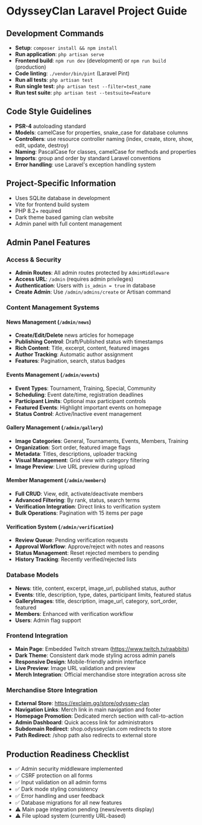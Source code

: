 # OdysseyClan Laravel Project Guide

## Development Commands
- **Setup**: `composer install && npm install`
- **Run application**: `php artisan serve`
- **Frontend build**: `npm run dev` (development) or `npm run build` (production)
- **Code linting**: `./vendor/bin/pint` (Laravel Pint)
- **Run all tests**: `php artisan test`
- **Run single test**: `php artisan test --filter=test_name`
- **Run test suite**: `php artisan test --testsuite=Feature`

## Code Style Guidelines
- **PSR-4** autoloading standard
- **Models**: camelCase for properties, snake_case for database columns
- **Controllers**: use resource controller naming (index, create, store, show, edit, update, destroy)
- **Naming**: PascalCase for classes, camelCase for methods and properties
- **Imports**: group and order by standard Laravel conventions
- **Error handling**: use Laravel's exception handling system

## Project-Specific Information
- Uses SQLite database in development
- Vite for frontend build system
- PHP 8.2+ required
- Dark theme based gaming clan website
- Admin panel with full content management

## Admin Panel Features

### Access & Security
- **Admin Routes**: All admin routes protected by `AdminMiddleware`
- **Access URL**: `/admin` (requires admin privileges)
- **Authentication**: Users with `is_admin = true` in database
- **Create Admin**: Use `/admin/admins/create` or Artisan command

### Content Management Systems

#### News Management (`/admin/news`)
- **Create/Edit/Delete** news articles for homepage
- **Publishing Control**: Draft/Published status with timestamps
- **Rich Content**: Title, excerpt, content, featured images
- **Author Tracking**: Automatic author assignment
- **Features**: Pagination, search, status badges

#### Events Management (`/admin/events`)
- **Event Types**: Tournament, Training, Special, Community
- **Scheduling**: Event date/time, registration deadlines
- **Participant Limits**: Optional max participant controls
- **Featured Events**: Highlight important events on homepage
- **Status Control**: Active/Inactive event management

#### Gallery Management (`/admin/gallery`)
- **Image Categories**: General, Tournaments, Events, Members, Training
- **Organization**: Sort order, featured image flags
- **Metadata**: Titles, descriptions, uploader tracking
- **Visual Management**: Grid view with category filtering
- **Image Preview**: Live URL preview during upload

#### Member Management (`/admin/members`)
- **Full CRUD**: View, edit, activate/deactivate members
- **Advanced Filtering**: By rank, status, search terms
- **Verification Integration**: Direct links to verification system
- **Bulk Operations**: Pagination with 15 items per page

#### Verification System (`/admin/verification`)
- **Review Queue**: Pending verification requests
- **Approval Workflow**: Approve/reject with notes and reasons
- **Status Management**: Reset rejected members to pending
- **History Tracking**: Recently verified/rejected lists

### Database Models
- **News**: title, content, excerpt, image_url, published status, author
- **Events**: title, description, type, dates, participant limits, featured status
- **GalleryImages**: title, description, image_url, category, sort_order, featured
- **Members**: Enhanced with verification workflow
- **Users**: Admin flag support

### Frontend Integration
- **Main Page**: Embedded Twitch stream (https://www.twitch.tv/raabbits)
- **Dark Theme**: Consistent dark mode styling across admin panels
- **Responsive Design**: Mobile-friendly admin interface
- **Live Preview**: Image URL validation and preview
- **Merch Integration**: Official merchandise store integration across site

### Merchandise Store Integration
- **External Store**: https://exclaim.gg/store/odyssey-clan
- **Navigation Links**: Merch link in main navigation and footer
- **Homepage Promotion**: Dedicated merch section with call-to-action
- **Admin Dashboard**: Quick access link for administrators
- **Subdomain Redirect**: shop.odysseyclan.com redirects to store
- **Path Redirect**: /shop path also redirects to external store

## Production Readiness Checklist
- ✅ Admin security middleware implemented
- ✅ CSRF protection on all forms
- ✅ Input validation on all admin forms
- ✅ Dark mode styling consistency
- ✅ Error handling and user feedback
- ✅ Database migrations for all new features
- ⚠️ Main page integration pending (news/events display)
- ⚠️ File upload system (currently URL-based)